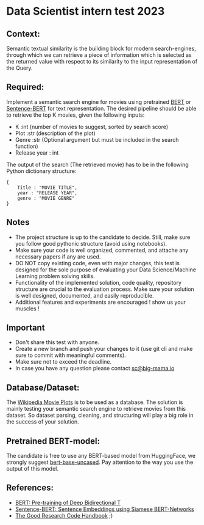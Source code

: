 # Data Scientist intern test 2023

## Context:

Semantic textual similarity is the building block for modern search-engines, through which we can retrieve a piece of information which is selected as the returned value with respect to its similarity to the input representation of the Query.

## Required:

Implement a semantic search engine for movies using pretrained [BERT](https://arxiv.org/pdf/1810.04805.pdf) or [Sentence-BERT](https://arxiv.org/pdf/1908.10084.pdf) for text representation. The desired pipeline should be able to retrieve the top K movies, given the following inputs:

- K :int (number of movies to suggest, sorted by search score)
- Plot :str (description of the plot)
- Genre :str (Optional argument but must be included in the search function)
- Release year : int

The output of the search (The retrieved movie) has to be in the following Python dictionary structure:

```console
{
    Title : "MOVIE TITLE",
    year : "RELEASE YEAR",
    genre : "MOVIE GENRE"
}
```

## Notes

- The project structure is up to the candidate to decide. Still, make sure you follow good pythonic structure (avoid using notebooks).
- Make sure your code is well organized, commented, and attache any necessary papers if any are used.
- DO NOT copy existing code, even with major changes, this test is designed for the sole purpose of evaluating your Data Science/Machine Learning problem solving skills.
- Functionality of the implemented solution, code quality, repository structure are crucial to the evaluation process. Make sure your solution is well designed, documented, and easily reproducible.
- Additional features and experiments are encouraged ! show us your muscles !

## Important

- Don't share this test with anyone.
- Create a new branch and push your changes to it (use git cli and make sure to commit with meaningful comments).
- Make sure not to exceed the deadline.
- In case you have any question please contact sc@big-mama.io
## Database/Dataset:

The [Wikipedia Movie Plots](https://www.kaggle.com/datasets/jrobischon/wikipedia-movie-plots) is to be used as a database. The solution is mainly testing your semantic search engine to retrieve movies from this dataset. So dataset parsing, cleaning, and structuring will play a big role in the success of your solution.

## Pretrained BERT-model:

The candidate is free to use any BERT-based model from HuggingFace, we strongly suggest [bert-base-uncased](https://huggingface.co/bert-base-uncased). Pay attention to the way you use the output of this model.

## References:

- [BERT: Pre-training of Deep Bidirectional T](https://arxiv.org/pdf/1810.04805.pdf)
- [Sentence-BERT: Sentence Embeddings using Siamese BERT-Networks](https://arxiv.org/pdf/1908.10084.pdf)
- [The Good Research Code Handbook](https://goodresearch.dev/) ;)
